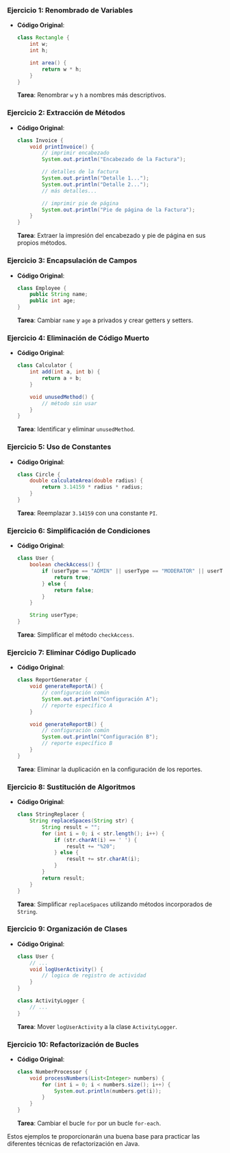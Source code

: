

### Ejercicio 1: Renombrado de Variables
- **Código Original**:
    ```java
    class Rectangle {
        int w;
        int h;

        int area() {
            return w * h;
        }
    }
    ```
    **Tarea**: Renombrar `w` y `h` a nombres más descriptivos.

### Ejercicio 2: Extracción de Métodos
- **Código Original**:
    ```java
    class Invoice {
        void printInvoice() {
            // imprimir encabezado
            System.out.println("Encabezado de la Factura");

            // detalles de la factura
            System.out.println("Detalle 1...");
            System.out.println("Detalle 2...");
            // más detalles...

            // imprimir pie de página
            System.out.println("Pie de página de la Factura");
        }
    }
    ```
    **Tarea**: Extraer la impresión del encabezado y pie de página en sus propios métodos.

### Ejercicio 3: Encapsulación de Campos
- **Código Original**:
    ```java
    class Employee {
        public String name;
        public int age;
    }
    ```
    **Tarea**: Cambiar `name` y `age` a privados y crear getters y setters.

### Ejercicio 4: Eliminación de Código Muerto
- **Código Original**:
    ```java
    class Calculator {
        int add(int a, int b) {
            return a + b;
        }

        void unusedMethod() {
            // método sin usar
        }
    }
    ```
    **Tarea**: Identificar y eliminar `unusedMethod`.

### Ejercicio 5: Uso de Constantes
- **Código Original**:
    ```java
    class Circle {
        double calculateArea(double radius) {
            return 3.14159 * radius * radius;
        }
    }
    ```
    **Tarea**: Reemplazar `3.14159` con una constante `PI`.

### Ejercicio 6: Simplificación de Condiciones
- **Código Original**:
    ```java
    class User {
        boolean checkAccess() {
            if (userType == "ADMIN" || userType == "MODERATOR" || userType == "SUPERUSER") {
                return true;
            } else {
                return false;
            }
        }

        String userType;
    }
    ```
    **Tarea**: Simplificar el método `checkAccess`.

### Ejercicio 7: Eliminar Código Duplicado
- **Código Original**:
    ```java
    class ReportGenerator {
        void generateReportA() {
            // configuración común
            System.out.println("Configuración A");
            // reporte específico A
        }

        void generateReportB() {
            // configuración común
            System.out.println("Configuración B");
            // reporte específico B
        }
    }
    ```
    **Tarea**: Eliminar la duplicación en la configuración de los reportes.

### Ejercicio 8: Sustitución de Algoritmos
- **Código Original**:
    ```java
    class StringReplacer {
        String replaceSpaces(String str) {
            String result = "";
            for (int i = 0; i < str.length(); i++) {
                if (str.charAt(i) == ' ') {
                    result += "%20";
                } else {
                    result += str.charAt(i);
                }
            }
            return result;
        }
    }
    ```
    **Tarea**: Simplificar `replaceSpaces` utilizando métodos incorporados de `String`.

### Ejercicio 9: Organización de Clases
- **Código Original**:
    ```java
    class User {
        // ...
        void logUserActivity() {
            // logica de registro de actividad
        }
    }

    class ActivityLogger {
        // ...
    }
    ```
    **Tarea**: Mover `logUserActivity` a la clase `ActivityLogger`.

### Ejercicio 10: Refactorización de Bucles
- **Código Original**:
    ```java
    class NumberProcessor {
        void processNumbers(List<Integer> numbers) {
            for (int i = 0; i < numbers.size(); i++) {
                System.out.println(numbers.get(i));
            }
        }
    }
    ```
    **Tarea**: Cambiar el bucle `for` por un bucle `for-each`.

Estos ejemplos te proporcionarán una buena base para practicar las diferentes técnicas de refactorización en Java.
